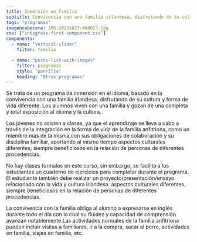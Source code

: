 ```yaml
---
title: Inmersión en Familia
subtitle: Convivencia con una familia irlandesa, disfrutando de su cultura y forma de vida diferente
tags: "programas"
imagencabecera: IMG-20231027-WA0027.jpg
css: ["integrate-first-component.css"]
components:
  - name: "vertical-slider"
    filter: familia

  - name: "posts-list-with-images"
    filter: programas
    style: "parrilla"
    heading: "Otros programas"
---
```


Se trata de un programa de inmersión en el idioma, basado en la convivencia con una familia irlandesa, disfrutando de su cultura y forma de vida diferente. Los alumnos viven con una familia y gozan de una completa y total exposición al idioma y la cultura.

Los jóvenes no asisten a clases, ya que el aprendizaje se lleva a cabo a través de la integración en la forma de vida de la familia anfitriona, como un miembro más de la misma,con sus obligaciones de colaboración y su disciplina familiar, aportando al mismo tiempo aspectos culturales diferentes, siempre beneficiosos en la relación de personas de diferentes procedencias.

No hay clases formales en este curso, sin embargo, se facilita a los estudiantes un cuaderno de ejercicios para completar durante el programa. El estudiante también debe realizar un proyecto/presentación/ensayo relacionado con la vida y cultura irlandesa. aspectos culturales diferentes, siempre beneficiosos en la relación de personas de diferentes procedencias.

La convivencia con la familia obliga al alumno a expresarse en inglés durante todo el día con lo cual su fluidez y capacidad de comprensión avanzan notablemente.Las actividades normales de la familia anfitriona pueden incluir visitas a familiares, ir a la compra, sacar al perro, actividades en familia, viajes en familia, etc.
